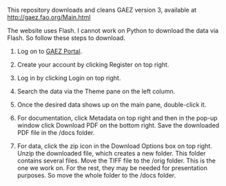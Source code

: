 This repository downloads and cleans GAEZ version 3, available at http://gaez.fao.org/Main.html

The website uses Flash. I cannot work on Python to download the data via Flash. So follow these steps to download.

1. Log on to [GAEZ Portal](http://gaez.fao.org/Main.html).

2. Create your account by clicking Register on top right.

3. Log in by clicking Login on top right.

4. Search the data via the Theme pane on the left column.

5. Once the desired data shows up on the main pane, double-click it.

6. For documentation, click Metadata on top right and then in the pop-up window click Download PDF on the bottom right. Save the downloaded PDF file in the /docs folder.

7. For data, click the zip icon in the Download Options box on top right. Unzip the downloaded file, which creates a new folder. This folder contains several files. Move the TIFF file to the /orig folder. This is the one we work on. For the rest, they may be needed for presentation purposes. So move the whole folder to the /docs folder.

